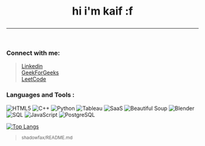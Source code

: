 

# <p align="center" > hi i'm kaif :f </p>
<hr>
<br>

### Connect with me:
> <a href="https://www.linkedin.com/in/kaif-khan-b89149212/?originalSubdomain=in"> Linkedin </a> <br>
> <a href="https://auth.geeksforgeeks.org/user/shadowfax">GeekForGeeks </a><br>
> <a href="https://auth.geeksforgeeks.org/user/shadowfax](https://leetcode.com/CUM_HERE_D/">LeetCode </a>

### Languages and Tools :

![HTML5](https://img.shields.io/badge/HTML5-E34F26?style=for-the-badge&logo=html5&logoColor=white)
![C++](https://img.shields.io/badge/C++-00599C?style=for-the-badge&logo=c%2B%2B&logoColor=white)
![Python](https://img.shields.io/badge/Python-3776AB?style=for-the-badge&logo=python&logoColor=white)
![Tableau](https://img.shields.io/badge/Tableau-E97627?style=for-the-badge&logo=tableau&logoColor=white)
![SaaS](https://img.shields.io/badge/SaaS-FF6600?style=for-the-badge&logo=saas&logoColor=white)
![Beautiful Soup](https://img.shields.io/badge/Beautiful%20Soup-4B8BBE?style=for-the-badge&logo=beautifulsoup&logoColor=white)
![Blender](https://img.shields.io/badge/Blender-F5792A?style=for-the-badge&logo=blender&logoColor=white)
![SQL](https://img.shields.io/badge/SQL-CC2927?style=for-the-badge&logo=sql&logoColor=white)
![JavaScript](https://img.shields.io/badge/JavaScript-F7DF1E?style=for-the-badge&logo=javascript&logoColor=black)
![PostgreSQL](https://img.shields.io/badge/PostgreSQL-336791?style=for-the-badge&logo=postgresql&logoColor=white)

[![Top Langs](https://github-readme-stats.vercel.app/api?username=shadowfaxx1&theme=algolia&show_icons=true)](https://github.com/shadowfaxx1)	 


> <p align="left">
 >  <sub >  shadowfax/README.md  </sub> 
</p>
